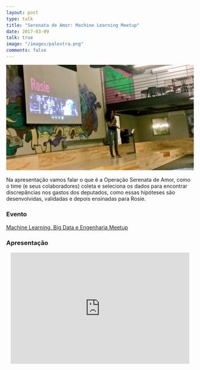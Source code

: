 ```yaml
---
layout: post
type: talk
title: "Serenata de Amor: Machine Learning Meetup"
date: 2017-03-09
talk: true
image: "/images/palestra.png"
comments: false
---
```


![olha eu falando no palco da nubank](/images/serenata-ml-meetup/conheca-rosie.jpg)

Na apresentação vamos falar o que é a Operação Serenata de Amor, como o time (e seus colaboradores) coleta e seleciona os dados para encontrar discrepâncias nos gastos dos deputados, como essas hipóteses são desenvolvidas, validadas e depois ensinadas para Rosie. 

### Evento
[Machine Learning, Big Data e Engenharia Meetup](https://www.meetup.com/machine-learning-big-data-engenharia/events/237665089/)

### Apresentação
<center>
<iframe src="https://docs.google.com/presentation/d/1s6dDLbgg7eeT3XPIC7b4asIuK4trYGQl02xb0uO_1JA/embed?start=false&loop=false&delayms=10000" frameborder="0" width="480" height="299" allowfullscreen="true" mozallowfullscreen="true" webkitallowfullscreen="true"></iframe>
